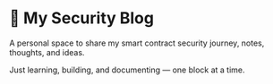 # 🔐 My Security Blog

A personal space to share my smart contract security journey, notes, thoughts, and ideas.


Just learning, building, and documenting — one block at a time.
